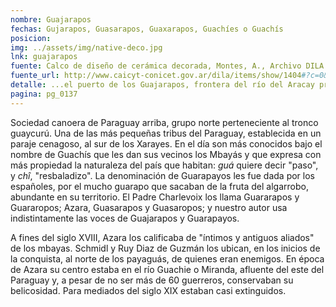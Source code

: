 ```yaml
---
nombre: Guajarapos
fechas: Gujarapos, Guasarapos, Guaxarapos, Guachíes o Guachís
posicion: 
img: ../assets/img/native-deco.jpg
lnk: guajarapos
fuente: Calco de diseño de cerámica decorada, Montes, A., Archivo DILA
fuente_url: http://www.caicyt-conicet.gov.ar/dila/items/show/1404#?c=0&m=0&s=0&cv=0
detalle: ...el puerto de los Guajarapos, frontera del río del Aracay provincia del Itatin; de donde asimismo [los soldados] sacaron más de otros tres mil naturales, persuadidos de las palabras y promesas conque los movía, por vía de intérpretes, Nuflo de Chaves; por lo que se determinaron a dejar su país natural, e irse al extraño, haciendo esta jornada, en la cual pasaron inmensos trabajos y necesidades, en que pereció gran parte de ellos de hambre y de sed.
pagina: pg_0137
---
```


<p>Sociedad canoera de Paraguay arriba, grupo norte perteneciente al tronco guaycurú. Una de las más pequeñas tribus del Paraguay, establecida en un paraje cenagoso, al sur de los Xarayes. En el día son más conocidos bajo el nombre de Guachís que les dan sus vecinos los Mbayás y que expresa con más propiedad la naturaleza del país que habitan: <i>guá</i> quiere decir &quot;paso&quot;, y <i>chî</i>, &quot;resbaladizo&quot;. La denominación de Guarapayos les fue dada por los españoles, por el mucho guarapo que sacaban de la fruta del algarrobo, abundante en su territorio. El Padre Charlevoix los llama Guararapos y Guararopos; Azara, Guasarapos y Guasaropos; y nuestro autor usa indistintamente las voces de Guajarapos y Guarapayos.</p>

<p>A fines del siglo XVIII, Azara los calificaba de &quot;íntimos y antiguos aliados&quot; de los mbayas. Schmidl y Ruy Diaz de Guzmán los ubican, en los inicios de la conquista, al norte de los payaguás, de quienes eran enemigos. En época de Azara su centro estaba en el río Guachie o Miranda, afluente del este del Paraguay y, a pesar de no ser más de 60 guerreros, conservaban su belicosidad. Para mediados del siglo XIX estaban casi extinguidos.</p>
